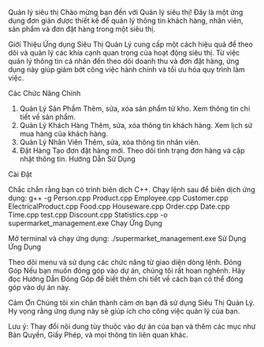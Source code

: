 Quản lý siêu thị
Chào mừng bạn đến với Quản lý siêu thị! Đây là một ứng dụng đơn giản được thiết kế để quản lý thông tin khách hàng, nhân viên, sản phẩm và đơn đặt hàng trong một siêu thị.

Giới Thiệu
Ứng dụng Siêu Thị Quản Lý cung cấp một cách hiệu quả để theo dõi và quản lý các khía cạnh quan trọng của hoạt động siêu thị. Từ việc quản lý thông tin cá nhân đến theo dõi doanh thu và đơn đặt hàng, ứng dụng này giúp giảm bớt công việc hành chính và tối ưu hóa quy trình làm việc.

Các Chức Năng Chính
1. Quản Lý Sản Phẩm
Thêm, sửa, xóa sản phẩm từ kho.
Xem thông tin chi tiết về sản phẩm.
2. Quản Lý Khách Hàng
Thêm, sửa, xóa thông tin khách hàng.
Xem lịch sử mua hàng của khách hàng.
3. Quản Lý Nhân Viên
Thêm, sửa, xóa thông tin nhân viên.
4. Đặt Hàng
Tạo đơn đặt hàng mới.
Theo dõi tình trạng đơn hàng và cập nhật thông tin.
Hướng Dẫn Sử Dụng

Cài Đặt

Chắc chắn rằng bạn có trình biên dịch C++.
Chạy lệnh sau để biên dịch ứng dụng: g++ -g Person.cpp Product.cpp Employee.cpp Customer.cpp ElectricalProduct.cpp Food.cpp Houseware.cpp Order.cpp Date.cpp Time.cpp test.cpp Discount.cpp Statistics.cpp -o supermarket_management.exe
Chạy Ứng Dụng

Mở terminal và chạy ứng dụng: ./supermarket_management.exe
Sử Dụng Ứng Dụng

Theo dõi menu và sử dụng các chức năng từ giao diện dòng lệnh.
Đóng Góp
Nếu bạn muốn đóng góp vào dự án, chúng tôi rất hoan nghênh. Hãy đọc Hướng Dẫn Đóng Góp để biết thêm chi tiết về cách bạn có thể đóng góp vào dự án này.

Cảm Ơn
Chúng tôi xin chân thành cảm ơn bạn đã sử dụng Siêu Thị Quản Lý. Hy vọng rằng ứng dụng này sẽ giúp ích cho công việc quản lý của bạn.

Lưu ý: Thay đổi nội dung tùy thuộc vào dự án của bạn và thêm các mục như Bản Quyền, Giấy Phép, và mọi thông tin liên quan khác.

